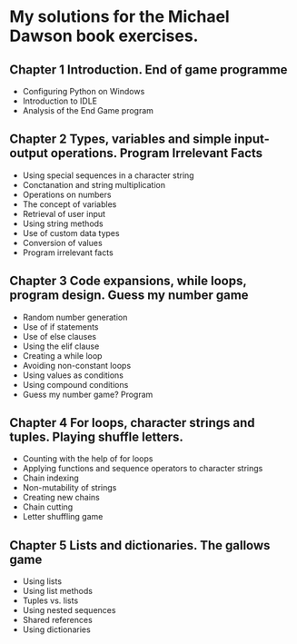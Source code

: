 # My solutions for the Michael Dawson book exercises.

## Chapter 1 Introduction. End of game programme
- Configuring Python on Windows
- Introduction to IDLE
- Analysis of the End Game program

## Chapter 2 Types, variables and simple input-output operations. Program Irrelevant Facts
- Using special sequences in a character string
- Conctanation and string multiplication
- Operations on numbers
- The concept of variables
- Retrieval of user input
- Using string methods
- Use of custom data types
- Conversion of values
- Program irrelevant facts

##  Chapter 3 Code expansions, while loops, program design. Guess my number game
- Random number generation
- Use of if statements
- Use of else clauses
- Using the elif clause
- Creating a while loop
- Avoiding non-constant loops
- Using values as conditions
- Using compound conditions
- Guess my number game? Program

## Chapter 4 For loops, character strings and tuples. Playing shuffle letters.
- Counting with the help of for loops
- Applying functions and sequence operators to character strings
- Chain indexing
- Non-mutability of strings
- Creating new chains
- Chain cutting
- Letter shuffling game

## Chapter 5 Lists and dictionaries. The gallows game
- Using lists
- Using list methods
- Tuples vs. lists
- Using nested sequences
- Shared references
- Using dictionaries
